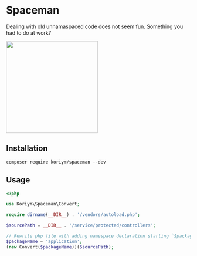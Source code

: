 # Spaceman

Dealing with old unnamaspaced code does not seem fun. Something you had to do at work?

<img src="https://user-images.githubusercontent.com/529021/64026400-a6b6f400-cb79-11e9-9fd0-f14dcf424e67.png" width=250>

## Installation

```
composer require koriym/spaceman --dev
```

## Usage

```php
<?php

use Koriym\Spaceman\Convert;

require dirname(__DIR__) . '/vendors/autoload.php';

$sourcePath = __DIR__ . '/service/protected/controllers';

// Rewrite php file with adding namespace declaration starting `$packageName` on directory basis
$packageName = 'application';
(new Convert($packageName))($sourcePath);
```

